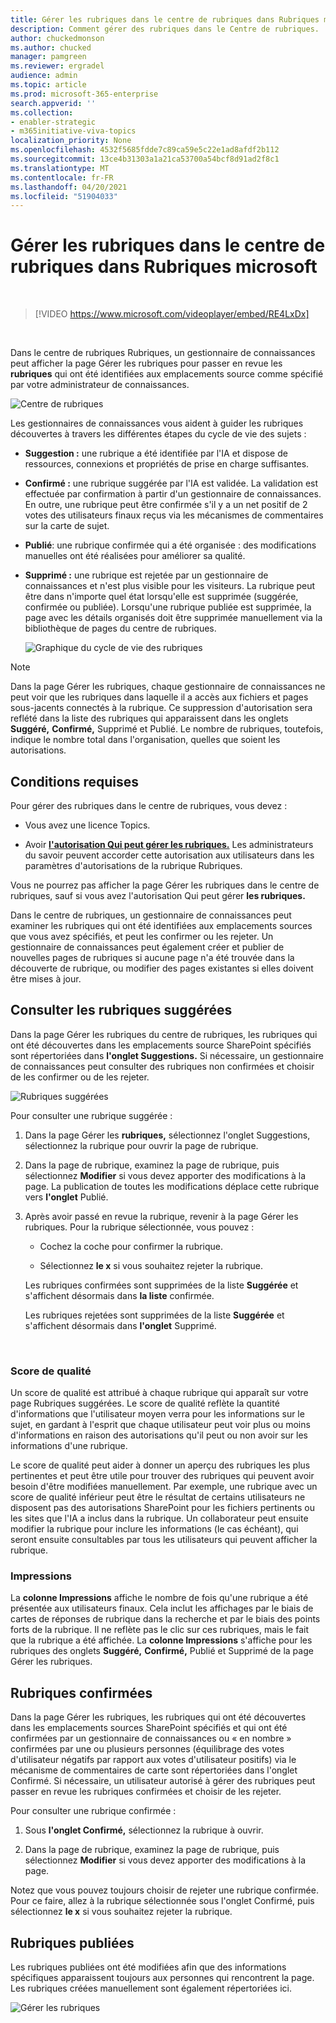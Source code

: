 ```yaml
---
title: Gérer les rubriques dans le centre de rubriques dans Rubriques microsoft
description: Comment gérer des rubriques dans le Centre de rubriques.
author: chuckedmonson
ms.author: chucked
manager: pamgreen
ms.reviewer: ergradel
audience: admin
ms.topic: article
ms.prod: microsoft-365-enterprise
search.appverid: ''
ms.collection:
- enabler-strategic
- m365initiative-viva-topics
localization_priority: None
ms.openlocfilehash: 4532f5685fdde7c89ca59e5c22e1ad8afdf2b112
ms.sourcegitcommit: 13ce4b31303a1a21ca53700a54bcf8d91ad2f8c1
ms.translationtype: MT
ms.contentlocale: fr-FR
ms.lasthandoff: 04/20/2021
ms.locfileid: "51904033"
---
```

# <a name="manage-topics-in-the-topic-center-in-microsoft-viva-topics"></a>Gérer les rubriques dans le centre de rubriques dans Rubriques microsoft

</br>

> [!VIDEO https://www.microsoft.com/videoplayer/embed/RE4LxDx]  

</br>


Dans le centre de rubriques Rubriques, un gestionnaire de connaissances peut afficher la page Gérer les rubriques pour passer en revue les **rubriques** qui ont été identifiées aux emplacements source comme spécifié par votre administrateur de connaissances.  

   ![Centre de rubriques](../media/knowledge-management/topic-center.png) </br> 



Les gestionnaires de connaissances vous aident à guider les rubriques découvertes à travers les différentes étapes du cycle de vie des sujets :

- **Suggestion :** une rubrique a été identifiée par l'IA et dispose de ressources, connexions et propriétés de prise en charge suffisantes.
- **Confirmé :** une rubrique suggérée par l'IA est validée. La validation est effectuée par confirmation à partir d'un gestionnaire de connaissances. En outre, une rubrique peut être confirmée s'il y a un net positif de 2 votes des utilisateurs finaux reçus via les mécanismes de commentaires sur la carte de sujet.
- **Publié**: une rubrique confirmée qui a été organisée : des modifications manuelles ont été réalisées pour améliorer sa qualité.
- **Supprimé :** une rubrique est rejetée par un gestionnaire de connaissances et n'est plus visible pour les visiteurs. La rubrique peut être dans n'importe quel état lorsqu'elle est supprimée (suggérée, confirmée ou publiée). Lorsqu'une rubrique publiée est supprimée, la page avec les détails organisés doit être supprimée manuellement via la bibliothèque de pages du centre de rubriques.

   ![Graphique du cycle de vie des rubriques](../media/knowledge-management/topic-lifecycle.png) </br> 

> [!Note] 
> Dans la page Gérer les rubriques, chaque gestionnaire de connaissances ne peut voir que les rubriques dans laquelle il a accès aux fichiers et pages sous-jacents connectés à la rubrique. Ce suppression d'autorisation sera reflété dans la liste des rubriques qui apparaissent dans  les onglets **Suggéré,** **Confirmé,** Supprimé et Publié. Le nombre de rubriques, toutefois, indique le nombre total dans l'organisation, quelles que soient les autorisations.

## <a name="requirements"></a>Conditions requises

Pour gérer des rubriques dans le centre de rubriques, vous devez :
- Vous avez une licence Topics.

- Avoir [**l'autorisation Qui peut gérer les rubriques.**](./topic-experiences-user-permissions.md) Les administrateurs du savoir peuvent accorder cette autorisation aux utilisateurs dans les paramètres d'autorisations de la rubrique Rubriques. 

Vous ne pourrez pas afficher la page Gérer les rubriques dans le centre de rubriques, sauf si vous avez l'autorisation Qui peut gérer **les rubriques.**

Dans le centre de rubriques, un gestionnaire de connaissances peut examiner les rubriques qui ont été identifiées aux emplacements sources que vous avez spécifiés, et peut les confirmer ou les rejeter. Un gestionnaire de connaissances peut également créer et publier de nouvelles pages de rubriques si aucune page n'a été trouvée dans la découverte de rubrique, ou modifier des pages existantes si elles doivent être mises à jour.


## <a name="review-suggested-topics"></a>Consulter les rubriques suggérées

Dans la page Gérer les rubriques du centre de rubriques, les rubriques qui ont été découvertes dans les emplacements source SharePoint spécifiés sont répertoriées dans **l'onglet Suggestions.** Si nécessaire, un gestionnaire de connaissances peut consulter des rubriques non confirmées et choisir de les confirmer ou de les rejeter.

   ![Rubriques suggérées](../media/knowledge-management/quality-score.png) </br> 

Pour consulter une rubrique suggérée :

1. Dans la page Gérer les  **rubriques,** sélectionnez l'onglet Suggestions, sélectionnez la rubrique pour ouvrir la page de rubrique.</br>

2. Dans la page de rubrique, examinez la page de rubrique, puis sélectionnez **Modifier** si vous devez apporter des modifications à la page. La publication de toutes les modifications déplace cette rubrique vers **l'onglet** Publié.

3. Après avoir passé en revue la rubrique, revenir à la page Gérer les rubriques. Pour la rubrique sélectionnée, vous pouvez :

   - Cochez la coche pour confirmer la rubrique.
    
   - Sélectionnez **le x** si vous souhaitez rejeter la rubrique.

    Les rubriques confirmées sont supprimées de la liste **Suggérée** et s'affichent désormais dans **la liste** confirmée.

    Les rubriques rejetées sont supprimées de la liste **Suggérée** et s'affichent désormais dans **l'onglet** Supprimé.

   </br> 

### <a name="quality-score"></a>Score de qualité

Un score de qualité est attribué à chaque rubrique qui apparaît sur votre page Rubriques suggérées. Le score de qualité reflète la quantité d'informations que l'utilisateur moyen verra pour les informations sur le sujet, en gardant à l'esprit que chaque utilisateur peut voir plus ou moins d'informations en raison des autorisations qu'il peut ou non avoir sur les informations d'une rubrique. 

Le score de qualité peut aider à donner un aperçu des rubriques les plus pertinentes et peut être utile pour trouver des rubriques qui peuvent avoir besoin d'être modifiées manuellement. Par exemple, une rubrique avec un score de qualité inférieur peut être le résultat de certains utilisateurs ne disposent pas des autorisations SharePoint pour les fichiers pertinents ou les sites que l'IA a inclus dans la rubrique. Un collaborateur peut ensuite modifier la rubrique pour inclure les informations (le cas échéant), qui seront ensuite consultables par tous les utilisateurs qui peuvent afficher la rubrique.

### <a name="impressions"></a>Impressions

La **colonne Impressions** affiche le nombre de fois qu'une rubrique a été présentée aux utilisateurs finaux. Cela inclut les affichages par le biais de cartes de réponses de rubrique dans la recherche et par le biais des points forts de la rubrique. Il ne reflète pas le clic sur ces rubriques, mais le fait que la rubrique a été affichée. La **colonne Impressions** s'affiche pour les rubriques des  onglets **Suggéré,** **Confirmé,** Publié et Supprimé de la page Gérer les rubriques.

## <a name="confirmed-topics"></a>Rubriques confirmées

Dans la page Gérer les rubriques, les rubriques qui ont été découvertes dans les emplacements sources SharePoint spécifiés et qui ont été confirmées par un gestionnaire de connaissances ou «  en nombre » confirmées par une ou plusieurs personnes (équilibrage des votes d'utilisateur négatifs par rapport aux votes d'utilisateur positifs) via le mécanisme de commentaires de carte sont répertoriées dans l'onglet Confirmé. Si nécessaire, un utilisateur autorisé à gérer des rubriques peut passer en revue les rubriques confirmées et choisir de les rejeter.

Pour consulter une rubrique confirmée :

1. Sous **l'onglet Confirmé,** sélectionnez la rubrique à ouvrir.</br>

2. Dans la page de rubrique, examinez la page de rubrique, puis sélectionnez **Modifier** si vous devez apporter des modifications à la page.

Notez que vous pouvez toujours choisir de rejeter une rubrique confirmée. Pour ce faire, allez à la  rubrique sélectionnée sous l'onglet Confirmé, puis sélectionnez **le x** si vous souhaitez rejeter la rubrique.

## <a name="published-topics"></a>Rubriques publiées
Les rubriques publiées ont été modifiées afin que des informations spécifiques apparaissent toujours aux personnes qui rencontrent la page. Les rubriques créées manuellement sont également répertoriées ici.

   ![Gérer les rubriques](../media/knowledge-management/manage-topics-new.png) </br>
